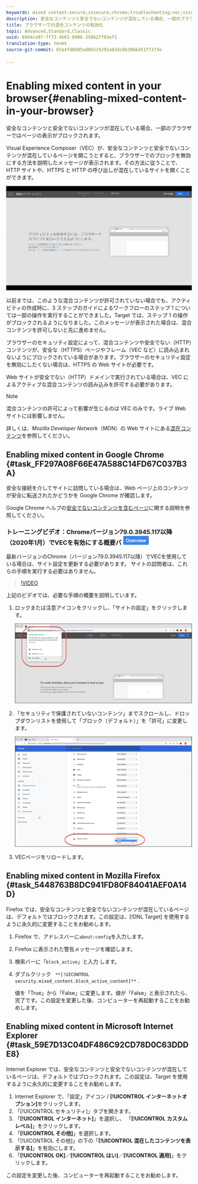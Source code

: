 ```yaml
---
keywords: mixed content;secure;insecure;chrome;troubleshooting;vec;visual experience composer;unsecure
description: 安全なコンテンツと安全でないコンテンツが混在している場合、一部のブラウザーではページの表示がブロックされます。
title: ブラウザーでの混合コンテンツの有効化
topic: Advanced,Standard,Classic
uuid: 6944ce97-ff73-4b61-b006-35862ff83ef1
translation-type: tm+mt
source-git-commit: 65a4fd0d05ad065c9291a83dc0b3066451f7373e

---
```



# Enabling mixed content in your browser{#enabling-mixed-content-in-your-browser}

安全なコンテンツと安全でないコンテンツが混在している場合、一部のブラウザーではページの表示がブロックされます。

Visual Experience Composer（VEC）が、安全なコンテンツと安全でないコンテンツが混在しているページを開こうとすると、ブラウザーでのブロックを無効にする方法を説明したメッセージが表示されます。その方法に従うことで、HTTP サイトや、HTTPS と HTTP の呼び出しが混在しているサイトを開くことができます。

![](assets/mixed_content_warning.gif)

以前までは、このような混合コンテンツが許可されていない場合でも、アクティビティの作成時に、3 ステップのガイドによるワークフローのステップ 1 については一部の操作を実行することができました。Target では、ステップ 1 の操作がブロックされるようになりました。このメッセージが表示された場合は、混合コンテンツを許可しないと先に進めません。

ブラウザーのセキュリティ設定によって、混合コンテンツや安全でない（HTTP）コンテンツが、安全な（HTTPS）ページやフレーム（VEC など）に読み込まれないようにブロックされている場合があります。ブラウザーのセキュリティ設定を無効にしたくない場合は、HTTPS の Web サイトが必要です。

Web サイトが安全でない（HTTP）ドメインで実行されている場合は、VEC によるアクティブな混合コンテンツの読み込みを許可する必要があります。

>[!NOTE]
>
>混合コンテンツの許可によって影響が生じるのは VEC のみです。ライブ Web サイトには影響しません。

詳しくは、*Mozilla Developer Network*（MDN）の Web サイトにある[混在コンテンツ](https://developer.mozilla.org/en-US/docs/Web/Security/Mixed_content)を参照してください。

## Enabling mixed content in Google Chrome {#task_FF297A08F66E47A588C14FD67C037B3A}

安全な接続を介してサイトに訪問している場合は、Web ページ上のコンテンツが安全に転送されたかどうかを Google Chrome が確認します。

Google Chrome ヘルプの[安全でないコンテンツを含むページ](https://support.google.com/chrome/answer/1342714?hl=en)に関する説明を参照してください。

### トレーニングビデオ：Chromeバージョン79.0.3945.117以降（2020年1月）でVECを有効にする概要バ ![ッジ](/help/assets/overview.png)

最新バージョンのChrome（バージョン79.0.3945.117以降）でVECを使用している場合は、サイト設定を更新する必要があります。 サイトの訪問者は、これらの手順を実行する必要はありません。

>[!VIDEO](https://www.youtube.com/watch?v=6zGCi5Y8eVo)

上記のビデオでは、必要な手順の概要を説明しています。

1. ロックまたは注意アイコンをクリックし、「サイトの設定」をクリックします。

   ![サイトの設定](/help/c-experiences/c-visual-experience-composer/r-troubleshoot-composer/assets/site-settings.png)

1. 「セキュリティで保護されていないコンテンツ」までスクロールし、ドロップダウンリストを使用して「ブロック（デフォルト）」を「許可」に変更します。

   ![安全でないコンテンツ](/help/c-experiences/c-visual-experience-composer/r-troubleshoot-composer/assets/insecure-content.png)

1. VECページをリロードします。

## Enabling mixed content in Mozilla Firefox {#task_5448763B8DC941FD80F84041AEF0A14D}

Firefox では、安全なコンテンツと安全でないコンテンツが混在しているページは、デフォルトではブロックされます。この設定は、[!DNL Target] を使用するように永久的に変更することをお勧めします。

1. Firefox で、アドレスバーに`about:config`を入力します。
1. Firefox に表示された警告メッセージを確認します。
1. 検索バーに「`block_active`」と入力 します。
1. ダブルクリック ` **[!UICONTROL security.mixed_content.block_active_content]**` .

   値を「True」から「False」に変更します。値が「False」と表示されたら、完了です。この設定を変更した後、コンピューターを再起動することをお勧めします。

## Enabling mixed content in Microsoft Internet Explorer {#task_59E7D13C04DF486C92CD78D0C63DDDE8}

Internet Explorer では、安全なコンテンツと安全でないコンテンツが混在しているページは、デフォルトではブロックされます。この設定は、Target を使用するように永久的に変更することをお勧めします。

1. Internet Explorer で、「設定」アイコン / **[!UICONTROL インターネットオプション]**&#x200B;をクリックします。
1. 「[!UICONTROL セキュリティ]」タブを開きます。
1. 「**[!UICONTROL インターネット]**」を選択し、 「**[!UICONTROL カスタムレベル]**」をクリックします。
1. 「**[!UICONTROL その他]**」を選択します。
1. 「[!UICONTROL その他]」の下の「**[!UICONTROL 混在したコンテンツを表示する]**」を有効にします。
1. 「**[!UICONTROL OK]**／**[!UICONTROL はい]**／**[!UICONTROL 適用]**」をクリックします。

この設定を変更した後、コンピューターを再起動することをお勧めします。

